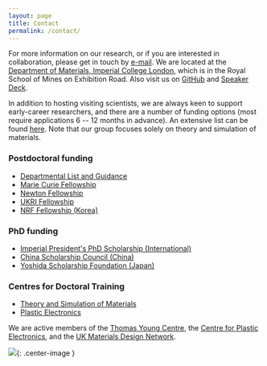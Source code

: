 ```yaml
---
layout: page
title: Contact
permalink: /contact/
---
```


For more information on our research, or if you are interested in collaboration, please get in touch by [e-mail](mailto:a.walsh[at]imperial.ac.uk).
We are located at the [Department of Materials, Imperial College London](https://www.imperial.ac.uk/engineering/departments/materials/), which is in the Royal School of Mines on Exhibition Road.
Also visit us on [GitHub](https://github.com/WMD-group) and [Speaker Deck](https://speakerdeck.com/aronwalsh).

In addition to hosting visiting scientists, we are always keen to support early-career researchers, and there are a number of funding options (most require applications 6 -- 12 months in advance). 
An extensive list can be found [here](https://asntech.github.io/postdoc-funding-schemes/).
Note that our group focuses solely on theory and simulation of materials.

### Postdoctoral funding 
* [Departmental List and Guidance](https://www.imperial.ac.uk/materials/research/early-career/common-sources-of-funding-eligibility-and-deadlines/)
* [Marie Curie Fellowship](http://ec.europa.eu/research/mariecurieactions/)
* [Newton Fellowship](https://royalsociety.org/grants-schemes-awards/grants/newton-international/)
* [UKRI Fellowship](https://epsrc.ukri.org/skills/fellows/areas/)
* [NRF Fellowship (Korea)](http://www.nrf.re.kr/)

### PhD funding
* [Imperial President's PhD Scholarship (International)](http://www.imperial.ac.uk/study/pg/fees-and-funding/scholarships/icphd/)
* [China Scholarship Council (China)](https://www.imperial.ac.uk/study/pg/fees-and-funding/scholarships/international-scholarship-collaborations/csc/)
* [Yoshida Scholarship Foundation (Japan)](http://www.ysf.or.jp/englishpage/index.html)

### Centres for Doctoral Training
* [Theory and Simulation of Materials](http://www.imperial.ac.uk/theory-and-simulation-of-materials)
* [Plastic Electronics](http://www.imperial.ac.uk/plastic-electronics-cdt/postgraduate-training/course/)

We are active members of the [Thomas Young Centre](http://www.thomasyoungcentre.org),
the [Centre for Plastic Electronics](https://www.imperial.ac.uk/plastic-electronics),
and the [UK Materials Design Network](http://mdn-uk.github.io).

![](http://www.thomasyoungcentre.org//public/cms/37/14/2/2/YtcfTU_web.bmp){: .center-image }

